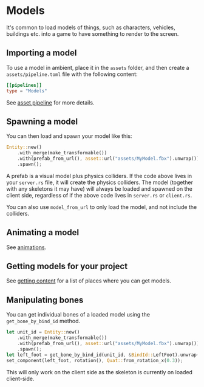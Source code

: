 # Models

It's common to load models of things, such as characters, vehicles, buildings etc. into a game to have something
to render to the screen.

## Importing a model

To use a model in ambient, place it in the `assets` folder, and then create a `assets/pipeline.toml` file with the following content:

```toml
[[pipelines]]
type = "Models"
```

See [asset pipeline](./asset_pipeline.md) for more details.

## Spawning a model

You can then load and spawn your model like this:

```rust
Entity::new()
    .with_merge(make_transformable())
    .with(prefab_from_url(), asset::url("assets/MyModel.fbx").unwrap())
    .spawn();
```

A prefab is a visual model plus physics colliders. If the code above lives in your `server.rs` file, it will
create the physics colliders. The model (together with any skeletons it may have) will always be loaded and
spawned on the client side, regardless of if the above code lives in `server.rs` or `client.rs`.

You can also use `model_from_url` to only load the model, and not include the colliders.

## Animating a model

See [animations](./animations.md).

## Getting models for your project

See [getting content](./getting_content.md) for a list of places where you can get models.

## Manipulating bones

You can get individual bones of a loaded model using the `get_bone_by_bind_id` method.

```rust
let unit_id = Entity::new()
    .with_merge(make_transformable())
    .with(prefab_from_url(), asset::url("assets/MyModel.fbx").unwrap())
    .spawn();
let left_foot = get_bone_by_bind_id(unit_id, &BindId::LeftFoot).unwrap();
set_component(left_foot, rotation(), Quat::from_rotation_x(0.3));
```

This will only work on the client side as the skeleton is currently on loaded client-side.
